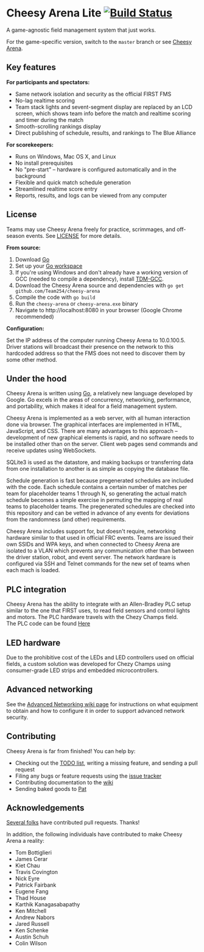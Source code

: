 Cheesy Arena Lite [![Build Status](https://travis-ci.org/Team254/cheesy-arena.svg?branch=lite)](https://travis-ci.org/Team254/cheesy-arena)
============
A game-agnostic field management system that just works.

For the game-specific version, switch to the `master` branch or see [Cheesy Arena](https://github.com/dfiel/cheesy-arena/tree/master).

## Key features
**For participants and spectators:**

* Same network isolation and security as the official FIRST FMS
* No-lag realtime scoring
* Team stack lights and sevent-segment display are replaced by an LCD screen, which shows team info before the match and realtime scoring and timer during the match
* Smooth-scrolling rankings display
* Direct publishing of schedule, results, and rankings to The Blue Alliance

**For scorekeepers:**

* Runs on Windows, Mac OS X, and Linux
* No install prerequisites
* No "pre-start" &ndash; hardware is configured automatically and in the background
* Flexible and quick match schedule generation
* Streamlined realtime score entry
* Reports, results, and logs can be viewed from any computer

## License
Teams may use Cheesy Arena freely for practice, scrimmages, and off-season events. See [LICENSE](LICENSE) for more details.

**From source:**

1. Download [Go](https://golang.org/doc/install)
1. Set up your [Go workspace](https://golang.org/doc/code.html)
1. If you're using Windows and don't already have a working version of GCC (needed to compile a dependency), install [TDM-GCC](https://jmeubank.github.io/tdm-gcc/).
1. Download the Cheesy Arena source and dependencies with `go get github.com/Team254/cheesy-arena`
1. Compile the code with `go build`
1. Run the `cheesy-arena` or `cheesy-arena.exe` binary
1. Navigate to http://localhost:8080 in your browser (Google Chrome recommended)

**Configuration:**

Set the IP address of the computer running Cheesy Arena to 10.0.100.5. Driver stations will broadcast their presence on the network to this hardcoded address so that the FMS does not need to discover them by some other method.

## Under the hood
Cheesy Arena is written using [Go](https://golang.org), a relatively new language developed by Google. Go excels in the areas of concurrency, networking, performance, and portability, which makes it ideal for a field management system.

Cheesy Arena is implemented as a web server, with all human interaction done via browser. The graphical interfaces are implemented in HTML, JavaScript, and CSS. There are many advantages to this approach &ndash; development of new graphical elements is rapid, and no software needs to be installed other than on the server. Client web pages send commands and receive updates using WebSockets.

SQLite3 is used as the datastore, and making backups or transferring data from one installation to another is as simple as copying the database file.

Schedule generation is fast because pregenerated schedules are included with the code. Each schedule contains a certain number of matches per team for placeholder teams 1 through N, so generating the actual match schedule becomes a simple exercise in permuting the mapping of real teams to placeholder teams. The pregenerated schedules are checked into this repository and can be vetted in advance of any events for deviations from the randomness (and other) requirements.

Cheesy Arena includes support for, but doesn't require, networking hardware similar to that used in official FRC events. Teams are issued their own SSIDs and WPA keys, and when connected to Cheesy Arena are isolated to a VLAN which prevents any communication other than between the driver station, robot, and event server. The network hardware is configured via SSH and Telnet commands for the new set of teams when each mach is loaded.

## PLC integration
Cheesy Arena has the ability to integrate with an Allen-Bradley PLC setup similar to the one that FIRST uses, to read field sensors and control lights and motors. The PLC hardware travels with the Chezy Champs field.<br>
The PLC code can be found [Here](https://github.com/ejordan376/Cheesy-PLC)

## LED hardware
Due to the prohibitive cost of the LEDs and LED controllers used on official fields, a custom solution was developed for Chezy Champs using consumer-grade LED strips and embedded microcontrollers.

## Advanced networking
See the [Advanced Networking wiki page](https://github.com/dfiel/cheesy-arena/wiki/Advanced-Networking-Concepts) for instructions on what equipment to obtain and how to configure it in order to support advanced network security.

## Contributing
Cheesy Arena is far from finished! You can help by:

* Checking out the [TODO list](TODO.md), writing a missing feature, and sending a pull request
* Filing any bugs or feature requests using the [issue tracker](https://github.com/dfiel/cheesy-arena/issues)
* Contributing documentation to the [wiki](https://github.com/dfiel/cheesy-arena/wiki)
* Sending baked goods to [Pat](https://github.com/patfair)

## Acknowledgements
[Several folks](https://github.com/dfiel/cheesy-arena/graphs/contributors) have contributed pull requests. Thanks!

In addition, the following individuals have contributed to make Cheesy Arena a reality:

* Tom Bottiglieri
* James Cerar
* Kiet Chau
* Travis Covington
* Nick Eyre
* Patrick Fairbank
* Eugene Fang
* Thad House
* Karthik Kanagasabapathy
* Ken Mitchell
* Andrew Nabors
* Jared Russell
* Ken Schenke
* Austin Schuh
* Colin Wilson

